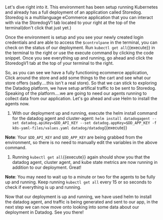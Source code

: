 Let's dive right into it. This environment has been setup running Kubernetes and already has a full deployment of an application called Storedog. Storedog is a multilanguage eCommerce application that you can interact with via the StoredogV1 tab located to your right at the top of the terminal(don't click that just yet.)

Once the environment is setup and you see your newly created login credentials and are able to access the `$controlpane` in the terminal, you can check on the status of our deployment. Run `kubectl get all`{{execute}} in the terminal to the right or use the execute command by clicking the code snippet. Once you see everything up and running, go ahead and click the StoredogV1 tab at the top of your terminal to the right.

So, as you can see we have a fully functioning ecommerce application, Click around the store and add some things to the cart and see what our store offers (sadly....this isn't a real store). So that we can stick to exploring the Datadog platform, we have setup artifical traffic to be sent to Storedog. Speaking of the platform....we are going to need our agents running to collect data from our application. Let's go ahead and use Helm to install the agents now.

1. With our deployment up and running, execute the helm install command for the datadog agent and cluster-agent: `helm install datadogagent --set datadog.apiKey=$DD_API_KEY --set datadog.appKey=$DD_APP_KEY -f k8s-yaml-files/values.yaml datadog/datadog`{{execute}}

**Note**: Your `$DD_API_KEY` and `$DD_APP_KEY` are being grabbed from the environment, so there is no need to manually edit the variables in the above command.

1. Running `kubectl get all`{{execute}} again should show you that the datadog agent, cluster agent, and kube state metrics are now running in addition to our deployment. Great!

**Note**: You may need to wait up to a minute or two for the agents to be fully up and running. Keep running `kubectl get all` every 15 or so seconds to check if everything is up and running.

Now that our deployment is up and running, we have used helm to install the datadog agent, and traffic is being generated and sent to our app, in the next step we can now move onto looking into some data about our deployment in Datadog. See you there!


